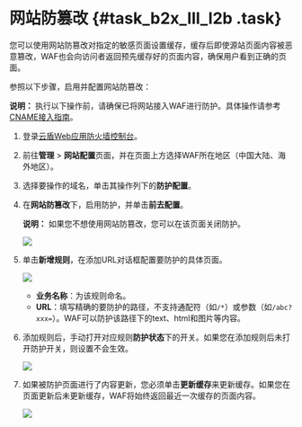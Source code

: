 # 网站防篡改 {#task_b2x_lll_l2b .task}

您可以使用网站防篡改对指定的敏感页面设置缓存，缓存后即使源站页面内容被恶意篡改，WAF也会向访问者返回预先缓存好的页面内容，确保用户看到正确的页面。

参照以下步骤，启用并配置网站防篡改：

**说明：** 执行以下操作前，请确保已将网站接入WAF进行防护。具体操作请参考[CNAME接入指南](intl.zh-CN/用户指南/接入WAF/CNAME接入指南.md#)。

1.  登录[云盾Web应用防火墙控制台](https://yundun.console.aliyun.com/?p=waf)。 
2.  前往**管理** \> **网站配置**页面，并在页面上方选择WAF所在地区（中国大陆、海外地区）。 
3.  选择要操作的域名，单击其操作列下的**防护配置**。 
4.  在**网站防篡改**下，启用防护，并单击**前去配置**。 

    **说明：** 如果您不想使用网站防篡改，您可以在该页面关闭防护。

    ![](http://static-aliyun-doc.oss-cn-hangzhou.aliyuncs.com/assets/img/15569/15380473467087_zh-CN.png)

5.  单击**新增规则**，在添加URL对话框配置要防护的具体页面。 

    ![](http://static-aliyun-doc.oss-cn-hangzhou.aliyuncs.com/assets/img/15569/15380473467088_zh-CN.png)

    -   **业务名称**：为该规则命名。
    -   **URL**：填写精确的要防护的路径，不支持通配符（如`/*`）或参数（如`/abc?xxx=`）。WAF可以防护该路径下的text、html和图片等内容。
6.  添加规则后，手动打开对应规则**防护状态**下的开关。如果您在添加规则后未打开防护开关，则设置不会生效。 

    ![](http://static-aliyun-doc.oss-cn-hangzhou.aliyuncs.com/assets/img/15569/15380473467089_zh-CN.png)

7.  如果被防护页面进行了内容更新，您必须单击**更新缓存**来更新缓存。如果您在页面更新后未更新缓存，WAF将始终返回最近一次缓存的页面内容。 

    ![](http://static-aliyun-doc.oss-cn-hangzhou.aliyuncs.com/assets/img/15569/15380473467090_zh-CN.png)


